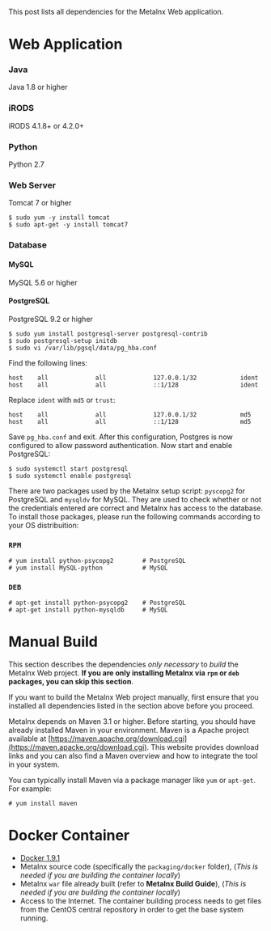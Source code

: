 This post lists all dependencies for the Metalnx Web application.

# Web Application

### Java
Java 1.8 or higher

### iRODS
iRODS 4.1.8+ or 4.2.0+

### Python
Python 2.7

### Web Server
Tomcat 7 or higher

    $ sudo yum -y install tomcat
    $ sudo apt-get -y install tomcat7

### Database

#### MySQL
MySQL 5.6 or higher

#### PostgreSQL
PostgreSQL 9.2 or higher

    $ sudo yum install postgresql-server postgresql-contrib
    $ sudo postgresql-setup initdb
    $ sudo vi /var/lib/pgsql/data/pg_hba.conf

Find the following lines:

    host    all             all             127.0.0.1/32            ident
    host    all             all             ::1/128                 ident

Replace `ident` with `md5` or `trust`:

    host    all             all             127.0.0.1/32            md5
    host    all             all             ::1/128                 md5

Save `pg_hba.conf` and exit. After this configuration, Postgres is now configured to allow password authentication. Now start and enable PostgreSQL:

    $ sudo systemctl start postgresql
    $ sudo systemctl enable postgresql

There are two packages used by the Metalnx setup script: `pyscopg2` for PostgreSQL and `mysqldv` for MySQL. They are used to check whether or not the credentials entered are correct and Metalnx has access to the database. To install those packages, please run the following commands according to your OS distribuition:

### `RPM`
	# yum install python-psycopg2	     # PostgreSQL
	# yum install MySQL-python           # MySQL

### `DEB`
	# apt-get install python-psycopg2    # PostgreSQL
	# apt-get install python-mysqldb     # MySQL

# Manual Build
This section describes the dependencies *only necessary* to *build* the Metalnx Web project. **If you are only installing Metalnx via `rpm` or `deb` packages, you can skip this section**.

If you want to build the Metalnx Web project manually, first ensure that you installed all dependencies listed in the section above before you proceed.

Metalnx depends on Maven 3.1 or higher. Before starting, you should have already installed Maven in your environment. Maven is a Apache project available at [https://maven.apache.org/download.cgi](https://maven.apacke.org/download.cgi). This website provides download links and you can also find a Maven overview and how to integrate the tool in your system.  

You can typically install Maven via a package manager like `yum` or `apt-get`.  For example:
```
# yum install maven
```

# Docker Container

* [Docker 1.9.1](https://www.docker.com/)
* Metalnx source code (specifically the `packaging/docker` folder), (*This is needed if you are building the container locally*)
* Metalnx `war` file already built (refer to **Metalnx Build Guide**), (*This is needed if you are building the container locally*)
* Access to the Internet. The container building process needs to get files from the CentOS central repository in order to get the base system running.
